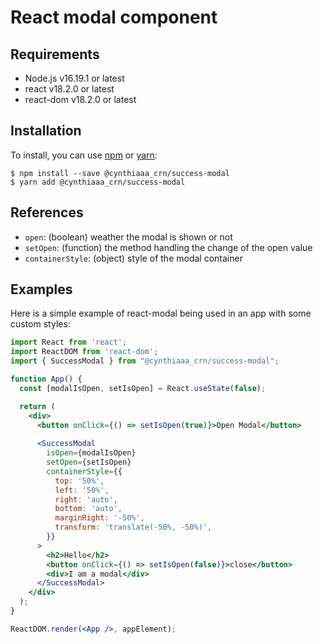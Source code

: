 # React modal component

## Requirements

- Node.js v16.19.1 or latest
- react v18.2.0 or latest
- react-dom v18.2.0 or latest

## Installation
To install, you can use [npm](https://npmjs.org/) or [yarn](https://yarnpkg.com):
```
$ npm install --save @cynthiaaa_crn/success-modal
$ yarn add @cynthiaaa_crn/success-modal
```

## References

- `open`: (boolean) weather the modal is shown or not
- `setOpen`: (function) the method handling the change of the open value
- `containerStyle`: (object) style of the modal container

## Examples

Here is a simple example of react-modal being used in an app with some custom
styles:

```jsx
import React from 'react';
import ReactDOM from 'react-dom';
import { SuccessModal } from "@cynthiaaa_crn/success-modal";

function App() {
  const [modalIsOpen, setIsOpen] = React.useState(false);

  return (
    <div>
      <button onClick={() => setIsOpen(true)}>Open Modal</button>
      
      <SuccessModal
        isOpen={modalIsOpen}
        setOpen={setIsOpen}
        containerStyle={{
          top: '50%',
          left: '50%',
          right: 'auto',
          bottom: 'auto',
          marginRight: '-50%',
          transform: 'translate(-50%, -50%)',
        }}
      >
        <h2>Hello</h2>
        <button onClick={() => setIsOpen(false)}>close</button>
        <div>I am a modal</div>
      </SuccessModal>
    </div>
  );
}

ReactDOM.render(<App />, appElement);
```